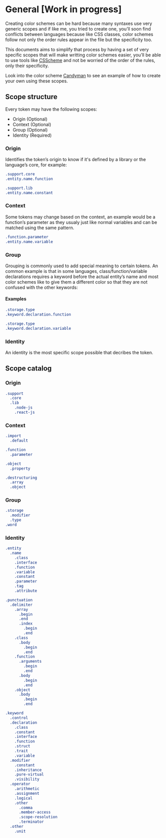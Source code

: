 # General [Work in progress]

Creating color schemes can be hard because many syntaxes use very generic scopes
and if like me, you tried to create one, you’ll soon find conflicts between
languages because like CSS classes, color schemes follow not only the order rules
appear in the file but the specificity too.

This documents aims to simplify that process by having a set of very specific
scopes that will make writting color schemes easier, you’ll be able to use tools
like [CSScheme][csscheme] and not be worried of the order of the rules, only their
specificity.

Look into the color scheme [Candyman][candyman] to see an example of how to create
your own using these scopes.

## Scope structure

Every token may have the following scopes:

* Origin (Optional)
* Context (Optional)
* Group (Optional)
* Identity (Required)

### Origin

Identifies the token’s origin to know if it's defined by a library or the
language’s core, for example:

```css
.support.core
.entity.name.function

.support.lib
.entity.name.constant
```

### Context

Some tokens may change based on the context, an example would be a function’s
parameter as they usualy just like normal variables and can be matched using
the same pattern.

```css
.function.parameter
.entity.name.variable
```

### Group

Grouping is commonly used to add special meaning to certain tokens. An common
example is that in some languages, class/function/variable declarations requires
a keyword before the actual entity’s name and most color schemes like to give
them a different color so that they are not confused with the other keywords:

#### Examples

```css
.storage.type
.keyword.declaration.function

.storage.type
.keyword.declaration.variable
```

### Identity

An identity is the most specific scope possible that decribes the token.

## Scope catalog

### Origin

```css
.support
  .core
  .lib
    .node-js
    .react-js
```

### Context

```css
.import
  .default

.function
  .parameter

.object
  .property

.destructuring
  .array
  .object
```

### Group

```css
.storage
  .modifier
  .type
.word
```

### Identity

```css
.entity
  .name
    .class
    .interface
    .function
    .variable
    .constant
    .parameter
    .tag
    .attribute

.punctuation
  .delimiter
    .array
      .begin
      .end
      .index
        .begin
        .end
    .class
      .body
        .begin
        .end
    .function
      .arguments
        .begin
        .end
      .body
        .begin
        .end
    .object
      .body
        .begin
        .end

.keyword
  .control
  .declaration
    .class
    .constant
    .interface
    .function
    .struct
    .trait
    .variable
  .modifier
    .constant
    .inheritance
    .pure-virtual
    .visibility
  .operator
    .arithmetic
    .assignment
    .logical
    .other
      .comma
      .member-access
      .scope-resolution
      .terminator
  .other
    .unit
```

[candyman]: ./schemes/candyman
[csscheme]: https://github.com/FichteFoll/CSScheme
